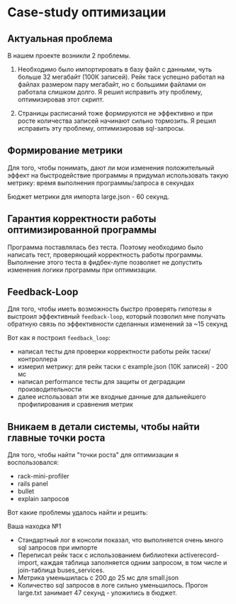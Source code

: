 # Case-study оптимизации

## Актуальная проблема
В нашем проекте возникли 2 проблемы.
1) Необходимо было импортировать в базу файл с данными, чуть больше 32 мегабайт (100К записей).
   Рейк таск успешно работал на файлах размером пару мегабайт, но c большими файлами он работала слишком долго.
   Я решил исправить эту проблему, оптимизировав этот скрипт.

2) Страницы расписаний тоже формируются не эффективно и при росте количества записей начинают сильно тормозить.
   Я решил исправить эту проблему, оптимизировав sql-запросы.
   
## Формирование метрики
Для того, чтобы понимать, дают ли мои изменения положительный эффект на быстродействие программы я придумал использовать такую метрику:
время выполнения программы/запроса в секундах

Бюджет метрики для импорта large.json - 60 секунд.

## Гарантия корректности работы оптимизированной программы
Программа поставлялась без теста. Поэтому необходимо было написать тест, проверяющий корректность работы программы.
Выполнение этого теста в фидбек-лупе позволяет не допустить изменения логики программы при оптимизации.

## Feedback-Loop
Для того, чтобы иметь возможность быстро проверять гипотезы я выстроил эффективный `feedback-loop`,
который позволил мне получать обратную связь по эффективности сделанных изменений за ~15 секунд

Вот как я построил `feedback_loop`:
- написал тесты для проверки корректности работы рейк таски/контроллера
- измерил метрику: для рейк таски с example.json (10К записей) - 200 мс
- написал performance тесты для защиты от деградации производительности
- далее использовал эти же входные данные для дальнейшего профилирования и сравнения метрик

## Вникаем в детали системы, чтобы найти главные точки роста
Для того, чтобы найти "точки роста" для оптимизации я воспользовался:
- rack-mini-profiler
- rails panel
- bullet
- explain запросов

Вот какие проблемы удалось найти и решить:

Ваша находка №1
- Стандартный лог в консоли показал, что выполняется очень много sql запросов при импорте
- Переписал рейк таск с использованием библиотеки activerecord-import, каждая таблица заполняется одним запросом,
  в том числе и join-таблица buses_services.
- Метрика уменьшилась с 200 до 25 мс для small.json
- Количество sql запросов в логе сильно уменьшилось. Прогон large.txt занимает 47 секунд - уложились в бюджет.